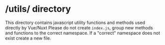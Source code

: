 # /utils/ directory

This directory contains javascript utility functions and methods used directly by Vue/Nuxt
Please do not create `index.js`, group new methods and functions to the correct namespace.
If a "correct" namespace does not exist create a new file.
